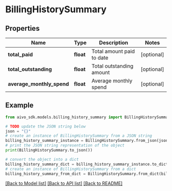 # BillingHistorySummary


## Properties

Name | Type | Description | Notes
------------ | ------------- | ------------- | -------------
**total_paid** | **float** | Total amount paid to date | [optional] 
**total_outstanding** | **float** | Total outstanding amount | [optional] 
**average_monthly_spend** | **float** | Average monthly spend | [optional] 

## Example

```python
from aivo_sdk.models.billing_history_summary import BillingHistorySummary

# TODO update the JSON string below
json = "{}"
# create an instance of BillingHistorySummary from a JSON string
billing_history_summary_instance = BillingHistorySummary.from_json(json)
# print the JSON string representation of the object
print(BillingHistorySummary.to_json())

# convert the object into a dict
billing_history_summary_dict = billing_history_summary_instance.to_dict()
# create an instance of BillingHistorySummary from a dict
billing_history_summary_from_dict = BillingHistorySummary.from_dict(billing_history_summary_dict)
```
[[Back to Model list]](../README.md#documentation-for-models) [[Back to API list]](../README.md#documentation-for-api-endpoints) [[Back to README]](../README.md)


